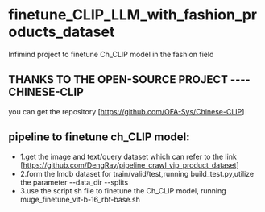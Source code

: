 # finetune_CLIP_LLM_with_fashion_products_dataset
Infimind project to finetune Ch_CLIP model in the fashion field

## THANKS TO THE OPEN-SOURCE PROJECT ---- CHINESE-CLIP
you can get the repository [https://github.com/OFA-Sys/Chinese-CLIP]

## pipeline to finetune ch_CLIP model:
- 1.get the image and text/query dataset which can refer to the link [https://github.com/DengRay/pipeline_crawl_vip_product_dataset]
- 2.form the lmdb dataset for train/valid/test,running build_test.py,utilize the parameter --data_dir --splits
- 3.use the script sh file to finetune the Ch_CLIP model, running muge_finetune_vit-b-16_rbt-base.sh


